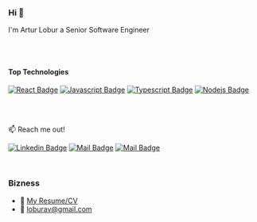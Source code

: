 ### Hi 👋
I'm Artur Lobur a Senior Software Engineer 

<br/>
<br/>

#### Top Technologies

[![React Badge](https://img.shields.io/badge/-React-61DBFB?style=for-the-badge&labelColor=black&logo=react&logoColor=61DBFB)](#) [![Javascript Badge](https://img.shields.io/badge/-Javascript-F0DB4F?style=for-the-badge&labelColor=black&logo=javascript&logoColor=F0DB4F)](#) [![Typescript Badge](https://img.shields.io/badge/-Typescript-007acc?style=for-the-badge&labelColor=black&logo=typescript&logoColor=007acc)](#) [![Nodejs Badge](https://img.shields.io/badge/-Nodejs-3C873A?style=for-the-badge&labelColor=black&logo=node.js&logoColor=3C873A)](#)

<br/>
<br/>

:mailbox: Reach me out!

[![Linkedin Badge](https://img.shields.io/badge/-Artur_Lobur-0e76a8?style=flat&labelColor=0e76a8&logo=linkedin&logoColor=white)](https://www.linkedin.com/in/loburartur/) 
[![Mail Badge](https://img.shields.io/badge/-@Artur_Lobur-e84393?style=flat&labelColor=e84393&logo=instagram&logoColor=white)](https://www.instagram.com/loburarthur/) 
[![Mail Badge](https://img.shields.io/badge/-Artur_Lobur-c0392b?style=flat&labelColor=c0392b&logo=gmail&logoColor=white)](mailto:loburav@gmail.com)

<br/>

### Bizness
- :paperclip: [My Resume/CV](https://drive.google.com/file/d/1Lzk8ZtawbYtKR87VTlUlyniyWKb_ARkR/view?usp=sharing)
- :email: loburav@gmail.com
